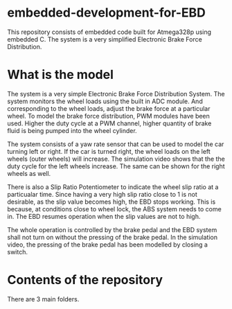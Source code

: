 # embedded-development-for-EBD
This repository consists of embedded code built for Atmega328p using embedded C. The system is a very simplified Electronic Brake Force Distribution.

# What is the model
The system is a very simple Electronic Brake Force Distribution System. The system monitors the wheel loads using the built in ADC module. And corresponding to the wheel loads, adjust the brake force at a particular wheel. To model the brake force distribution, PWM modules have been used. Higher the duty cycle at a PWM channel, higher quantity of brake fluid is being pumped into the wheel cylinder.

The system consists of a yaw rate sensor that can be used to model the car turning left or right. If the car is turned right, the wheel loads on the left wheels (outer wheels) will increase. The simulation video shows that the the duty cycle for the left wheels increase. The same can be shown for the right wheels as well.

There is also a Slip Ratio Potentiometer to indicate the wheel slip ratio at a particualar time. Since having a very high slip ratio close to 1 is not desirable, as the slip value becomes high, the EBD stops working. This is because, at conditions close to wheel lock, the ABS system needs to come in. The EBD resumes operation when the slip values are not to high.

The whole operation is controlled by the brake pedal and the EBD system shall not turn on without the pressing of the brake pedal. In the simulation video, the pressing of the brake pedal has been modelled by closing a switch.

# Contents of the repository
There are 3 main folders. 

